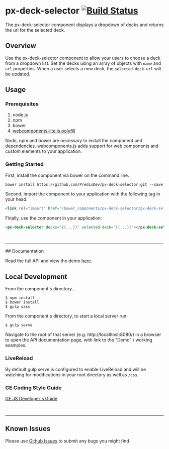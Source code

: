 # px-deck-selector [![Build Status](https://travis-ci.org/PredixDev/px-deck-selector.svg?branch=master)](https://travis-ci.org/PredixDev/px-deck-selector)

The px-deck-selector component displays a dropdown of decks and returns the url for the selected deck.


## Overview

Use the px-deck-selector component to allow your users to choose a deck from a dropdown list. Set the decks using an array of objects with `name` and `url` properties. When a user selects a new deck, the `selected-deck-url` will be updated.

## Usage

### Prerequisites
1. node.js
2. npm
3. bower
4. [webcomponents-lite.js polyfill](https://github.com/webcomponents/webcomponentsjs)

Node, npm and bower are necessary to install the component and dependencies. webcomponents.js adds support for web components and custom elements to your application.


### Getting Started

First, install the component via bower on the command line.

```
bower install https://github.com/PredixDev/px-deck-selector.git --save
```

Second, import the component to your application with the following tag in your head.

```html
<link rel="import" href="/bower_components/px-deck-selector/px-deck-selector.html"/>
```

Finally, use the component in your application:

```html
<px-deck-selector decks="{{...}}" selected-deck="{{...}}"></px-deck-selector>
```

<br />
<hr />
## Documentation

Read the full API and view the demo [here](https://predixdev.github.io/px-deck-selector).

## Local Development

From the component's directory...

```
$ npm install
$ bower install
$ gulp sass
```

From the component's directory, to start a local server run:

```
$ gulp serve
```

Navigate to the root of that server (e.g. http://localhost:8080/) in a browser to open the API documentation page, with link to the "Demo" / working examples.

### LiveReload

By default gulp serve is configured to enable LiveReload and will be watching for modifications in your root directory as well as `/css`.






### GE Coding Style Guide
[GE JS Developer's Guide](https://github.com/GeneralElectric/javascript)

<br />
<hr />

## Known Issues

Please use [Github Issues](https://github.com/PredixDev/px-deck-selector/issues) to submit any bugs you might find.

